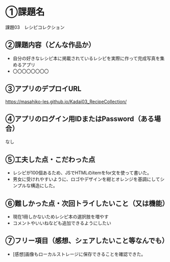 # ①課題名
課題03　レシピコレクション

## ②課題内容（どんな作品か）
- 自分の好きなレシピ本に掲載されているレシピを実際に作って完成写真を集めるアプリ
- 〇〇〇〇〇〇〇〇

## ③アプリのデプロイURL
https://masahiko-les.github.io/Kadai03_RecipeCollection/

## ④アプリのログイン用IDまたはPassword（ある場合）
なし

## ⑤工夫した点・こだわった点
- レシピが100個あるため、JSでHTMLのitemをfor文を使って書いた。
- 男女に受けれやすいように、ロゴやデザインを紺とオレンジを基調にしてシンプルな構造にした。

## ⑥難しかった点・次回トライしたいこと（又は機能）
- 現在1冊しかないためレシピ本の選択肢を増やす
- コメントやいいねなども追加できるようにしたい

## ⑦フリー項目（感想、シェアしたいこと等なんでも）
- [感想]画像もローカルストレージに保存できることを確認できた。
